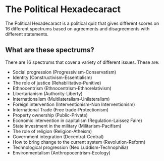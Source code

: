 # The Political Hexadecaract
The Political Hexadecaract is a political quiz that gives different scores on 16 different spectrums based on agreements and disagreements with different statements.

## What are these spectrums?
There are 16 spectrums that cover a variety of different issues. These are:

* Social progression (Progressivism-Conservatism)
* Identity (Constructivism-Essentialism)
* The role of justice (Rehabilitative-Punitive)
* Ethnocentrism (Ethnocentrism-Ethnorelativism)
* Libertarianism (Authority-Liberty)
* Internationalism (Multilateralism-Unilateralism)
* Foreign intervention (Interventionism-Non Interventionism)
* International Trade (Free trade-Protectionism)
* Property ownership (Public-Private)
* Economic intervention in capitalism (Regulation-Laissez Faire)
* State investment in the military (Militarism-Pacifism)
* The role of religion (Religion-Atheism)
* Government integration (Decentral-Central)
* How to bring change to the current system (Revolution-Reform)
* Technological progression (Neo Luddism-Technophilia)
* Environmentalism (Anthropocentrism-Ecology)
